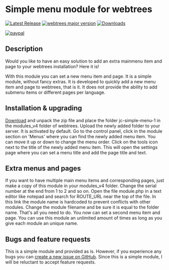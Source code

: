 Simple menu module for webtrees
==============================

[![Latest Release](https://img.shields.io/github/release/JustCarmen/webtrees-simple-menu.svg)][1]
[![webtrees major version](https://img.shields.io/badge/webtrees-v2.1.x-green)][2]
[![Downloads](https://img.shields.io/github/downloads/JustCarmen/webtrees-simple-menu/total.svg)]()

[![paypal](https://www.paypalobjects.com/en_US/i/btn/btn_donateCC_LG.gif)](https://www.paypal.com/cgi-bin/webscr?cmd=_donations&business=XPBC2W85M38AS&item_name=webtrees%20modules%20by%20JustCarmen&currency_code=EUR)

Description
------------
Would you like to have an easy solution to add an extra mainmenu item and page to your webtrees installation?
Here it is!

With this module you can set a new menu item and page. It is a simple module, without fancy extras. It is developed to quickly add a new menu item and page to webtrees, that is it. It does not provide the ability to add submenu items or different pages per language.

Installation & upgrading
------------------------
[Download][1] and unpack the zip file and place the folder jc-simple-menu-1 in the modules_v4 folder of webtrees. Upload the newly added folder to your server. It is activated by default. Go to the control panel, click in the module section on 'Menus' where you can find the newly added menu item. You can move it up or down to change the menu order. Click on the tools icon next to the title of the newly added menu item. This will open the settings page where you can set a menu title and add the page title and text.

Extra menus and pages
---------------------
If you want to have multiple main menu items and corresponding pages, just make a copy of this module in your modules_v4 folder. Change the serial number at the end from 1 to 2 and so on. Open the file module.php in a text editor like notepad and search for ROUTE_URL near the top of the file. In this link the module name is hardcoded to prevent conflicts with other modules. Change the module filename and be sure it is equal to the folder name. That's all you need to do. You now can set a second menu item and page. You can use this module an unlimited amount of times as long as you give each module an unique name.

Bugs and feature requests
-------------------------
This is a simple module and provided as is. However, if you experience any bugs you can [create a new issue on GitHub][3]. Since this is a simple module, I will be reluctant to accept feature requests.

 [1]: https://github.com/JustCarmen/webtrees-simple-menu/releases/latest
 [2]: https://webtrees.github.io/download/
 [3]: https://github.com/JustCarmen/webtrees-simple-menu/issues?state=open
